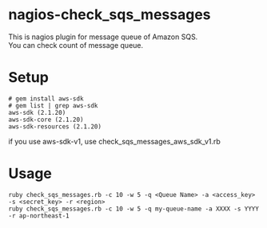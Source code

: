 # nagios-check_sqs_messages

This is nagios plugin for message queue of Amazon SQS.  
You can check count of message queue.

# Setup

```
# gem install aws-sdk
# gem list | grep aws-sdk
aws-sdk (2.1.20)
aws-sdk-core (2.1.20)
aws-sdk-resources (2.1.20)
```

if you use aws-sdk-v1, use check_sqs_messages_aws_sdk_v1.rb

# Usage

```
ruby check_sqs_messages.rb -c 10 -w 5 -q <Queue Name> -a <access_key> -s <secret_key> -r <region>
ruby check_sqs_messages.rb -c 10 -w 5 -q my-queue-name -a XXXX -s YYYY -r ap-northeast-1
```
